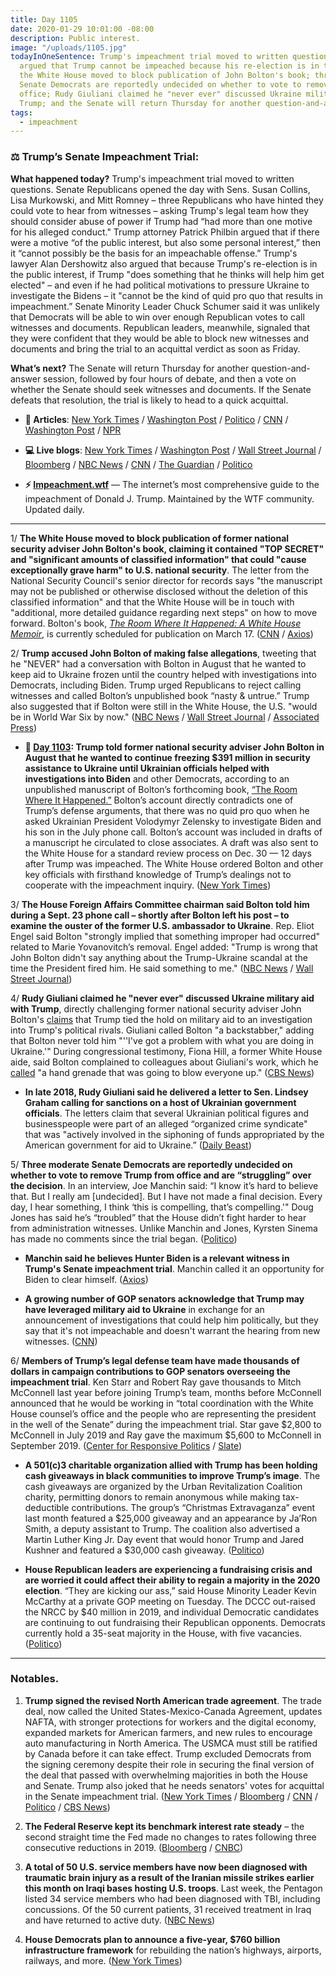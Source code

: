```yaml
---
title: Day 1105
date: 2020-01-29 10:01:00 -08:00
description: Public interest.
image: "/uploads/1105.jpg"
todayInOneSentence: Trump's impeachment trial moved to written questions; Alan Dershowitz
  argued that Trump cannot be impeached because his re-election is in the public interest;
  the White House moved to block publication of John Bolton's book; three moderate
  Senate Democrats are reportedly undecided on whether to vote to remove Trump from
  office; Rudy Giuliani claimed he "never ever" discussed Ukraine military aid with
  Trump; and the Senate will return Thursday for another question-and-answer session.
tags:
  - impeachment
---
```


### ⚖️ Trump’s Senate Impeachment Trial:

**What happened today?** Trump's impeachment trial moved to written questions. Senate Republicans opened the day with Sens. Susan Collins, Lisa Murkowski, and Mitt Romney – three Republicans who have hinted they could vote to hear from witnesses – asking Trump's legal team how they should consider abuse of power if Trump had “had more than one motive for his alleged conduct." Trump attorney Patrick Philbin argued that if there were a motive “of the public interest, but also some personal interest,” then it “cannot possibly be the basis for an impeachable offense.” Trump's lawyer Alan Dershowitz also argued that because Trump's re-election is in the public interest, if Trump "does something that he thinks will help him get elected" – and even if he had political motivations to pressure Ukraine to investigate the Bidens – it "cannot be the kind of quid pro quo that results in impeachment.” Senate Minority Leader Chuck Schumer said it was unlikely that Democrats will be able to win over enough Republican votes to call witnesses and documents. Republican leaders, meanwhile, signaled that they were confident that they would be able to block new witnesses and documents and bring the trial to an acquittal verdict as soon as Friday.

**What’s next?** The Senate will return Thursday for another question-and-answer session, followed by four hours of debate, and then a vote on whether the Senate should seek witnesses and documents. If the Senate defeats that resolution, the trial is likely to head to a quick acquittal.

* **📝 Articles**: [New York Times](https://www.nytimes.com/2020/01/28/us/politics/impeachment-trial-senate-questions.html) / [Washington Post](https://www.washingtonpost.com/politics/trump-legal-team-advances-blanket-defense-against-impeachment/2020/01/29/3b27f0b2-42b2-11ea-b5fc-eefa848cde99_story.html) / [Politico](https://www.politico.com/news/2020/01/29/questions-trump-impeachment-trial-108238) / [CNN](https://www.cnn.com/2020/01/29/politics/senate-impeachment-trial-question-time/index.html) / [Washington Post](https://www.washingtonpost.com/politics/2020/01/29/3-most-interesting-qas-senate-impeachment-trial-so-far/) / [NPR](https://www.npr.org/2020/01/29/799371386/impeachment-trial-moves-to-question-phase-while-witness-vote-looms)

* **💻 Live blogs**: [New York Times](https://www.nytimes.com/live/2020/impeachment-trial-live-01-29) / [Washington Post](https://www.washingtonpost.com/politics/impeachment-trial-live-updates/2020/01/29/fcac46e4-4284-11ea-b5fc-eefa848cde99_story.html) / [Wall Street Journal](https://www.wsj.com/livecoverage/trump-impeachment-trial) / [Bloomberg](https://www.bloomberg.com/news/articles/2020-01-29/senators-questioning-of-lawyers-to-begin-impeachment-update) / [NBC News](https://www.nbcnews.com/politics/trump-impeachment-inquiry/live-blog/trump-impeachment-trial-live-coverage-senators-begin-questions-n1125256) / [CNN](https://www.cnn.com/politics/live-news/trump-impeachment-trial-01-29-20/index.html) / [The Guardian](https://www.theguardian.com/us-news/live/2020/jan/29/trump-impeachment-trial-live-news-bolton-witnesses-mcconnell-2020-latest-updates) / [Politico](https://www.politico.com/news/2020/01/29/senate-impeachment-trial-live-coverage-and-highlights-108722)

* **⚡️ [Impeachment.wtf](https://talk.whatthefuckjusthappenedtoday.com/t/the-impeachment-of-president-donald-j-trump/4547)** — The internet’s most comprehensive guide to the impeachment of Donald J. Trump. Maintained by the WTF community. Updated daily.

---

1/ **The White House moved to block publication of former national security adviser John Bolton's book, claiming it contained "TOP SECRET" and "significant amounts of classified information" that could "cause exceptionally grave harm" to U.S. national security**. The letter from the National Security Council's senior director for records says "the manuscript may not be published or otherwise disclosed without the deletion of this classified information" and that the White House will be in touch with "additional, more detailed guidance regarding next steps" on how to move forward. Bolton's book, *[The Room Where It Happened: A White House Memoir](https://amzn.to/2uKewVw)*, is currently scheduled for publication on March 17. ([CNN](https://www.cnn.com/2020/01/29/politics/donald-trump-john-bolton-white-house-book/index.html) / [Axios](https://www.axios.com/john-bolton-book-white-house-threat-trump-impeachment-68611d2d-ea2f-4fd5-b87f-14f5b1b3761d.html?stream=politics))

2/ **Trump accused John Bolton of making false allegations**, tweeting that he "NEVER" had a conversation with Bolton in August that he wanted to keep aid to Ukraine frozen until the country helped with investigations into Democrats, including Biden. Trump urged Republicans to reject calling witnesses and called Bolton’s unpublished book “nasty & untrue.” Trump also suggested that if Bolton were still in the White House, the U.S. "would be in World War Six by now." ([NBC News](https://www.nbcnews.com/politics/trump-impeachment-inquiry/trump-rages-bolton-says-former-adviser-would-have-caused-world-n1125351) / [Wall Street Journal](https://www.wsj.com/articles/senators-seek-to-shape-trump-impeachment-trial-in-next-phase-11580293802) / [Associated Press](https://apnews.com/34f8a36cfc3a15ffeede3a74cd0c123a))

* **📌 [Day 1103](https://whatthefuckjusthappenedtoday.com/2020/01/27/day-1103/#1-trump-told-former-national-securit): Trump told former national security adviser John Bolton in August that he wanted to continue freezing $391 million in security assistance to Ukraine until Ukrainian officials helped with investigations into Biden** and other Democrats, according to an unpublished manuscript of Bolton’s forthcoming book, [“The Room Where It Happened.”](https://amzn.to/36zod6u) Bolton’s account directly contradicts one of Trump’s defense arguments, that there was no quid pro quo when he asked Ukrainian President Volodymyr Zelensky to investigate Biden and his son in the July phone call. Bolton’s account was included in drafts of a manuscript he circulated to close associates. A draft was also sent to the White House for a standard review process on Dec. 30 — 12 days after Trump was impeached. The White House ordered Bolton and other key officials with firsthand knowledge of Trump’s dealings not to cooperate with the impeachment inquiry. ([New York Times](https://www.nytimes.com/2020/01/26/us/politics/trump-bolton-book-ukraine.html))

3/ **The House Foreign Affairs Committee chairman said Bolton told him during a Sept. 23 phone call – shortly after Bolton left his post – to examine the ouster of the former U.S. ambassador to Ukraine**. Rep. Eliot Engel said Bolton "strongly implied that something improper had occurred" related to Marie Yovanovitch’s removal. Engel added: "Trump is wrong that John Bolton didn't say anything about the Trump-Ukraine scandal at the time the President fired him. He said something to me." ([NBC News](https://www.nbcnews.com/politics/trump-impeachment-inquiry/top-democrat-reveals-private-call-bolton-bolsters-his-claims-against-n1125636) / [Wall Street Journal](https://www.wsj.com/articles/senators-seek-to-shape-trump-impeachment-trial-in-next-phase-11580293802))

4/ **Rudy Giuliani claimed he "never ever" discussed Ukraine military aid with Trump**, directly challenging former national security adviser John Bolton's [claims](https://whatthefuckjusthappenedtoday.com/2020/01/27/day-1103/#1-trump-told-former-national-securit) that Trump tied the hold on military aid to an investigation into Trump's political rivals. Giuliani called Bolton "a backstabber," adding that Bolton never told him "''I've got a problem with what you are doing in Ukraine.'" During congressional testimony, Fiona Hill, a former White House aide, said Bolton complained to colleagues about Giuliani's work, which he [called](https://whatthefuckjusthappenedtoday.com/2019/10/15/day-999/#2-john-bolton-was-so-alarmed-by-giul) "a hand grenade that was going to blow everyone up." ([CBS News](https://www.cbsnews.com/news/rudy-giuliani-challenges-john-bolton-claims-on-president-trump-and-ukraine-aid/))

* **In late 2018, Rudy Giuliani said he delivered a letter to Sen. Lindsey Graham calling for sanctions on a host of Ukrainian government officials**. The letters claim that several Ukrainian political figures and businesspeople were part of an alleged “organized crime syndicate" that was "actively involved in the siphoning of funds appropriated by the American government for aid to Ukraine.” ([Daily Beast](https://www.thedailybeast.com/parnas-lawyer-giuliani-delivered-graham-letter-calling-for-sanctions-on-ukrainian-officials))

5/ **Three moderate Senate Democrats are reportedly undecided on whether to vote to remove Trump from office and are “struggling” over the decision**. In an interview, Joe Manchin said: “I know it’s hard to believe that. But I really am \[undecided\]. But I have not made a final decision. Every day, I hear something, I think ‘this is compelling, that’s compelling.'" Doug Jones has said he’s “troubled” that the House didn’t fight harder to hear from administration witnesses. Unlike Manchin and Jones, Kyrsten Sinema has made no comments since the trial began. ([Politico](https://www.politico.com/news/2020/01/28/trio-democratic-senators-consider-acquit-trump-108130))

* **Manchin said he believes Hunter Biden is a relevant witness in Trump's Senate impeachment trial**. Manchin called it an opportunity for Biden to clear himself. ([Axios](https://www.axios.com/joe-manchin-hunter-biden-witness-trump-impeachment-bd87b99c-227b-4475-9376-40380be8cbd9.html))

* **A growing number of GOP senators acknowledge that Trump may have leveraged military aid to Ukraine** in exchange for an announcement of investigations that could help him politically, but they say that it's not impeachable and doesn't warrant the hearing from new witnesses. ([CNN](https://www.cnn.com/2020/01/28/politics/republican-trump-aid-impeachable/index.html))

6/ **Members of Trump’s legal defense team have made thousands of dollars in campaign contributions to GOP senators overseeing the impeachment trial**. Ken Starr and Robert Ray gave thousands to Mitch McConnell last year before joining Trump’s team, months before McConnell announced that he would be working in “total coordination with the White House counsel’s office and the people who are representing the president in the well of the Senate” during the impeachment trial. Star gave $2,800 to McConnell in July 2019 and Ray gave the maximum $5,600 to McConnell in September 2019. ([Center for Responsive Politics](https://www.opensecrets.org/news/2020/01/senators-overseeing-impeachment-got-campaign-cash-from-trump-team/) / [Slate](https://www.salon.com/2020/01/29/trumps-legal-team-gave-thousands-in-contributions-to-republican-senators-ahead-of-impeachment-trial/))

* **A 501(c)3 charitable organization allied with Trump has been holding cash giveaways in black communities to improve Trump’s image**. The cash giveaways are organized by the Urban Revitalization Coalition charity, permitting donors to remain anonymous while making tax-deductible contributions. The group’s “Christmas Extravaganza” event last month featured a $25,000 giveaway and an appearance by Ja’Ron Smith, a deputy assistant to Trump. The coalition also advertised a Martin Luther King Jr. Day event that would honor Trump and Jared Kushner and featured a $30,000 cash giveaway. ([Politico](https://www.politico.com/news/2020/01/29/trump-black-voters-cash-giveaways-108072))

* **House Republican leaders are experiencing a fundraising crisis and are worried it could affect their ability to regain a majority in the 2020 election**. “They are kicking our ass,” said House Minority Leader Kevin McCarthy at a private GOP meeting on Tuesday. The DCCC out-raised the NRCC by $40 million in 2019, and individual Democratic candidates are continuing to out fundraising their Republican opponents. Democrats currently hold a 35-seat majority in the House, with five vacancies. ([Politico](https://www.politico.com/news/2020/01/28/house-gop-fundraising-2020-107572))

---

### Notables.

1. **Trump signed the revised North American trade agreement**. The trade deal, now called the United States-Mexico-Canada Agreement, updates NAFTA, with stronger protections for workers and the digital economy, expanded markets for American farmers, and new rules to encourage auto manufacturing in North America. The USMCA must still be ratified by Canada before it can take effect. Trump excluded Democrats from the signing ceremony despite their role in securing the final version of the deal that passed with overwhelming majorities in both the House and Senate. Trump also joked that he needs senators' votes for acquittal in the Senate impeachment trial. ([New York Times](https://www.nytimes.com/2020/01/29/business/economy/trump-signs-usmca-new-nafta-into-law.html) / [Bloomberg](https://www.bloomberg.com/news/articles/2020-01-29/trump-neutralizes-key-democratic-attack-with-bipartisan-usmca) / [CNN](https://www.cnn.com/2020/01/28/politics/democrats-usmca-not-invited/index.html) / [Politico](https://www.politico.com/news/2020/01/29/trump-signs-usmca-into-law-108803) / [CBS News](https://www.cbsnews.com/news/trump-signs-usmca-at-white-house-watch-live-stream-today-2020-01-29/))

2. **The Federal Reserve kept its benchmark interest rate steady** – the second straight time the Fed made no changes to rates following three consecutive reductions in 2019. ([Bloomberg](https://www.bloomberg.com/news/articles/2020-01-29/fed-leaves-main-rate-unchanged-saying-policy-is-appropriate) / [CNBC](https://www.cnbc.com/2020/01/29/fed-decision-interest-rates.html))

3. **A total of 50 U.S. service members have now been diagnosed with traumatic brain injury as a result of the Iranian missile strikes earlier this month on Iraqi bases hosting U.S. troops**. Last week, the Pentagon listed 34 service members who had been diagnosed with TBI, including concussions. Of the 50 current patients, 31 received treatment in Iraq and have returned to active duty. ([NBC News](https://www.nbcnews.com/news/military/more-u-s-service-members-diagnosed-brain-injury-after-iran-n1125276))

4. **House Democrats plan to announce a five-year, $760 billion infrastructure framework** for rebuilding the nation’s highways, airports, railways, and more. ([New York Times](https://www.nytimes.com/2020/01/29/us/politics/house-democrats-infrastructure-plan.html))
